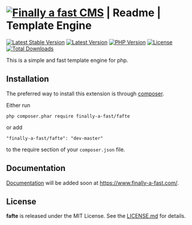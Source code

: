 [![Finally a fast CMS](https://www.finally-a-fast.com/logos/logo-cms-readme.jpg)](https://www.finally-a-fast.com/) | Readme | Template Engine
================================================

[![Latest Stable Version](https://img.shields.io/packagist/v/finally-a-fast/fafte?label=stable&style=flat-square)](https://packagist.org/packages/finally-a-fast/fafte)
[![Latest Version](https://img.shields.io/packagist/v/finally-a-fast/fafte?include_prereleases&label=unstable&style=flat-square)](https://packagist.org/packages/finally-a-fast/fafte)
[![PHP Version](https://img.shields.io/packagist/php-v/finally-a-fast/fafte/dev-master?style=flat-square)](https://www.php.net/downloads.php)
[![License](https://img.shields.io/packagist/l/finally-a-fast/fafte?style=flat-square)](https://packagist.org/packages/finally-a-fast/fafte)
[![Total Downloads](https://img.shields.io/packagist/dt/finally-a-fast/fafte?style=flat-square)](https://packagist.org/packages/finally-a-fast/fafte)


This is a simple and fast template engine for php.

Installation
------------

The preferred way to install this extension is through [composer](https://getcomposer.org/download/).

Either run
```
php composer.phar require finally-a-fast/fafte
```
or add
```
"finally-a-fast/fafte": "dev-master"
```
to the require section of your `composer.json` file.

Documentation
------------

[Documentation](https://www.finally-a-fast.com/) will be added soon at https://www.finally-a-fast.com/.

License
-------

**fafte** is released under the MIT License. See the [LICENSE.md](LICENSE.md) for details.
